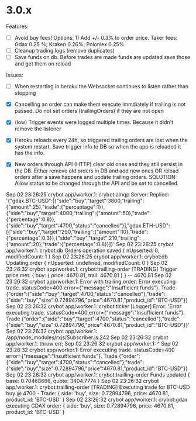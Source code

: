# 3.0.x

Features:
  - [ ] Avoid buy fees! Options: 1) Add +/- 0.3% to order price. Taker fees: Gdax 0.25 %; Kraken 0.26%;  Poloniex 0.25%
  - [ ] Cleanup trading logs (remove duplicates)
  - [ ] Save funds on db. Before trades are made funds are updated save those and get them on reload

Issues:
  - [ ] When restarting in heroku the Websocket continues to listen rather than stopping
  - [x] Cancelling an order can make them execute immdiately if trailing is not passed. Do not set orders (trailingOrders) if they are not open
  - [x] (low) Trigger events were logged multiple times. Because it didn't remove the listener
  - [x] Heroku reloads every 24h, so triggered trailing orders are lost when the system restart. Save trigger info to DB so when the app is reloaded it has the info.
  - [x] New orders through API (HTTP) clear old ones and they still persist in the DB. Either remove old orders in DB and add new ones OR reload orders after a save happens and update trailing orders. SOLUTION: Allow status to be changed through the API and be set to cancelled



  Sep 02 23:26:25 crybot app/worker.1: crybot:amqp Server::Replied: '{"gdax.BTC-USD":[{"side":"buy","target":3800,"trailing":{"amount":25},"trade":{"percentage":1}},{"side":"buy","target":4000,"trailing":{"amount":50},"trade":{"percentage":0.8}},{"side":"buy","target":4700,"status":"cancelled"}],"gdax.ETH-USD":[{"side":"buy","target":290,"trailing":{"amount":10},"trade":{"percentage":0.3}},{"side":"buy","target":210,"trailing":{"amount":20},"trade":{"percentage":0.8}}]}'
Sep 02 23:26:25 crybot app/worker.1: crybot:db Orders operation saved { nUpserted: 0, modifiedCount: 1 }
Sep 02 23:26:25 crybot app/worker.1: crybot:db Updating order { nUpserted: undefined, modifiedCount: 0 }
Sep 02 23:26:32 crybot app/worker.1: crybot:trailling-order [TRADING] Trigger price met: { buy: { price: 4670.81, trail: 4670.81 } } -- 4670.81
Sep 02 23:26:32 crybot app/worker.1: Error with trailing order:  Error executing trade. statusCode=400 error={"message":"Insufficient funds"}. Trade {"order":{"side":"buy","target":4700,"status":"cancelled"},"trade":{"side":"buy","size":0.72894796,"price":4670.81,"product_id":"BTC-USD"}}
Sep 02 23:26:32 crybot app/worker.1: crybot:ticker [Logger] Error: 'Error executing trade. statusCode=400 error={"message":"Insufficient funds"}. Trade {"order":{"side":"buy","target":4700,"status":"cancelled"},"trade":{"side":"buy","size":0.72894796,"price":4670.81,"product_id":"BTC-USD"}}'
Sep 02 23:26:32 crybot app/worker.1: /app/node_modules/rxjs/Subscriber.js:242
Sep 02 23:26:32 crybot app/worker.1:             throw err;
Sep 02 23:26:32 crybot app/worker.1:             ^
Sep 02 23:26:32 crybot app/worker.1: Error executing trade. statusCode=400 error={"message":"Insufficient funds"}. Trade {"order":{"side":"buy","target":4700,"status":"cancelled"},"trade":{"side":"buy","size":0.72894796,"price":4670.81,"product_id":"BTC-USD"}}
Sep 02 23:26:32 crybot app/worker.1: crybot:trailling-order Funds updated { base: 0.70468666, quote: 3404.7774 }
Sep 02 23:26:32 crybot app/worker.1: crybot:trailling-order [TRADING] Executing trade for BTC-USD buy @ 4700 - Trade: { side: 'buy', size: 0.72894796, price: 4670.81, product_id: 'BTC-USD' }
Sep 02 23:26:32 crybot app/worker.1: crybot:gdax executing GDAX order: { side: 'buy', size: 0.72894796, price: 4670.81, product_id: 'BTC-USD' }